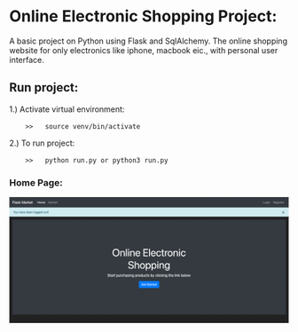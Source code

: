 # Online Electronic Shopping Project:
 
A basic project on Python using Flask and SqlAlchemy. 
The online shopping website for only electronics like iphone, macbook  eic., with personal user interface.

## Run project:

1.) Activate virtual environment: 

        >>   source venv/bin/activate

2.) To run project: 

        >>   python run.py or python3 run.py

### Home Page: 

![img.png](img.png)
